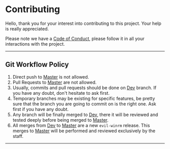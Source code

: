 # Contributing

Hello, thank you for your interest into contributing to this project. Your help is really appreciated.

Please note we have a [Code of Conduct], please follow it in all your interactions with the project.

---

## Git Workflow Policy

1. Direct push to [Master] is not allowed.
2. Pull Requests to [Master] are not allowed.
3. Usually, commits and pull requests should be done on [Dev] branch. If you have any doubt, don't hesitate to ask first.
4. Temporary branches may be existing for specific features, be pretty sure that the branch you are going to commit on is the right one. Ask first if you have any doubt.
5. Any branch will be finally merged to [Dev], there it will be reviewed and tested deeply before being merged to [Master].
6. All merges from [Dev] to [Master] are a new `evil-winrm` release. This merges to [Master] will be performed and reviewed exclusively by the staff.

---

[Code of Conduct]: CODE_OF_CONDUCT.md
[Master]: https://github.com/Hackplayers/evil-winrm/tree/master
[Dev]: https://github.com/Hackplayers/evil-winrm/tree/dev
